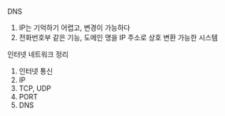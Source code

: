 DNS
1. IP는 기억하기 어렵고, 변경이 가능하다
2. 전화번호부 같은 기능, 도메인 명을 IP 주소로 상호 변환 가능한 시스템

인터넷 네트워크 정리
1. 인터넷 통신
2. IP
3. TCP, UDP
4. PORT
5. DNS